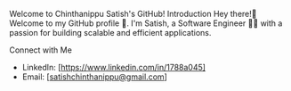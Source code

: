 Welcome to Chinthanippu Satish's GitHub!
Introduction
Hey there!👋 Welcome to my GitHub profile 🙏. I'm Satish, a Software Engineer 👨‍💻 with a passion for building scalable and efficient applications.

Connect with Me
* LinkedIn: [https://www.linkedin.com/in/1788a045]
* Email: [satishchinthanippu@gmail.com]
